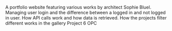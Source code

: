 A portfolio website featuring various works by architect Sophie Bluel.
Managing user login and the difference between a logged in and not logged in user.
How API calls work and how data is retrieved. 
How the projects filter different works in the gallery
Project 6 OPC
